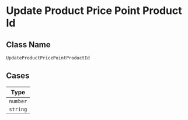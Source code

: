 
# Update Product Price Point Product Id

## Class Name

`UpdateProductPricePointProductId`

## Cases

| Type |
|  --- |
| `number` |
| `string` |

